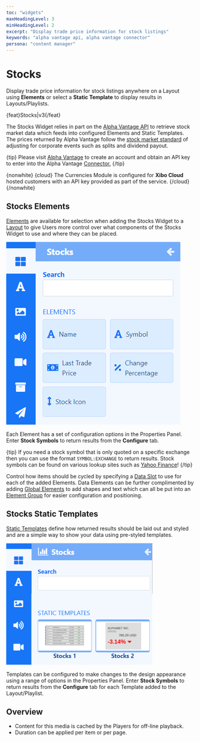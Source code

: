 ```yaml
---
toc: "widgets"
maxHeadingLevel: 3
minHeadingLevel: 2
excerpt: "Display trade price information for stock listings"
keywords: "alpha vantage api, alpha vantage connector"
persona: "content manager"
---
```


# Stocks

Display trade price information for stock listings anywhere on a Layout using **Elements** or select a **Static Template** to display results in Layouts/Playlists.

{feat}Stocks|v3{/feat}

The Stocks Widget relies in part on the [Alpha Vantage API](https://www.alphavantage.co/) to retrieve stock market data which feeds into configured Elements and Static Templates. The prices returned by Alpha Vantage follow the [stock market standard](https://medium.com/@patrick.collins_58673/stock-api-landscape-5c6e054ee631) of adjusting for corporate events such as splits and dividend payout.

{tip}
Please visit [Alpha Vantage](https://www.alphavantage.co/support/#api-key) to create an account and obtain an API key to enter into the Alpha Vantage [Connector.](media_modules.html#content-connectors)
{/tip}

{nonwhite}
{cloud}
The Currencies Module is configured for **Xibo Cloud** hosted customers with an API key provided as part of the service.
{/cloud}
{/nonwhite}

## Stocks Elements

[Elements](https://test.xibo.org.uk/manual/en/layouts_editor#content-data-widgets-and-elements) are available for selection when adding the Stocks Widget to a [Layout](https://test.xibo.org.uk/manual/en/layouts_editor.html) to give Users more control over what components of the Stocks Widget to use and where they can be placed.

![Stocks Elements](img/v4_media_module_stocks_elements.png)

Each Element has a set of configuration options in the Properties Panel.  Enter **Stock Symbols** to return results from the **Configure** tab.

{tip}
If you need a stock symbol that is only quoted on a specific exchange then you can use the format `SYMBOL:EXCHANGE` to return results. 
Stock symbols can be found on various lookup sites such as [Yahoo Finance](https://finance.yahoo.com/)!
{/tip}

Control how items should be cycled by specifying a [Data Slot](https://test.xibo.org.uk/manual/en/layouts_editor.html#content-data-slots) to use for each of the added Elements. Data Elements can be further complimented by adding [Global Elements](https://test.xibo.org.uk/manual/en/(layouts_editor.html#content-global-elements)) to add shapes and text which can all be put into an [Element Group](https://test.xibo.org.uk/manual/en/layouts_editor.html#content-grouping-elements) for easier configuration and positioning.

## Stocks Static Templates

[Static Templates](https://test.xibo.org.uk/manual/en/layouts_editor.html#content-static-templates) define how returned results should be laid out and styled and are a simple way to show your data using pre-styled templates.

![Stocks Templates](img/v4_media_modules_stocks_templates.png)

Templates can be configured to make changes to the design appearance using a range of options in the Properties Panel. Enter **Stock Symbols** to return results from the **Configure** tab for each Template added to the Layout/Playlist.

## Overview

- Content for this media is cached by the Players for off-line playback.
- Duration can be applied per item or per page.





















